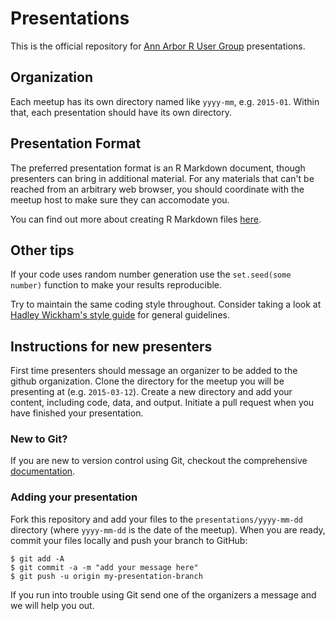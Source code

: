 # Presentations

This is the official repository for [Ann Arbor R User Group](http://www.meetup.com/Ann-Arbor-R-User-Group/) presentations.

## Organization

Each meetup has its own directory named like `yyyy-mm`, e.g. `2015-01`. Within that, each presentation should have its own directory.

## Presentation Format

The preferred presentation format is an R Markdown document, though presenters can bring in additional material. For any materials that can't be reached from an arbitrary web browser, you should coordinate with the meetup host to make sure they can accomodate you.

You can find out more about creating R Markdown files [here](http://rmarkdown.rstudio.com/).

## Other tips

If your code uses random number generation use the `set.seed(some number)` function to make your results reproducible.

Try to maintain the same coding style throughout. Consider taking a look at [Hadley Wickham's style guide](http://adv-r.had.co.nz/Style.html) for general guidelines.

## Instructions for new presenters

First time presenters should message an organizer to be added to the github organization. Clone the directory for the meetup you will be presenting at (e.g. `2015-03-12`). Create a new directory and add your content, including code, data, and output. Initiate a pull request when you have finished your presentation.

### New to Git?

If you are new to version control using Git, checkout the comprehensive [documentation](http://git-scm.com/documentation).

### Adding your presentation

Fork this repository and add your files to the `presentations/yyyy-mm-dd` directory (where `yyyy-mm-dd` is the date of the meetup). When you are ready, commit your files locally and push your branch to GitHub:

    $ git add -A
    $ git commit -a -m "add your message here"
    $ git push -u origin my-presentation-branch

If you run into trouble using Git send one of the organizers a message and we will help you out.
